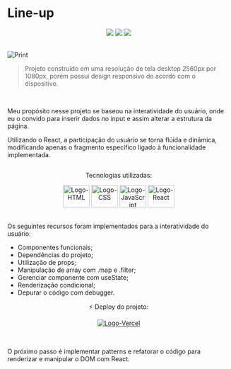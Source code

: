 <html>
 <body>
  <h1>Line-up</h1>
  <div align="center">
   <img src="https://img.shields.io/github/last-commit/m-4morim/line-up?logo=git"/>
   <img src="https://img.shields.io/badge/status-developing-yellow"/>
   <img src="https://img.shields.io/badge/deploy-online-brightgreen?logo=vercel"/>
  </div><br>

![Print](./images/print.png)
  <blockquote>Projeto construído em uma resolução de tela desktop 2560px por 1080px, porém possui design responsivo de acordo com o dispositivo.</blockquote><br>

  <p>Meu propósito nesse projeto se baseou na interatividade do usuário, onde eu o convido para inserir dados no input e assim alterar a estrutura da página.</p>
  <p>Utilizando o React, a participação do usuário se torna flúida e dinâmica, modificando apenas o fragmento específico ligado à funcionalidade implementada.</p>

##
  <div align="center">
   <p>Tecnologias utilizadas:</p>
   <img alt="Logo-HTML" height="50" width="60" src="https://cdn.jsdelivr.net/gh/devicons/devicon/icons/html5/html5-original.svg" />
   <img alt="Logo-CSS" height="50" width="60" src="https://cdn.jsdelivr.net/gh/devicons/devicon/icons/css3/css3-original.svg" />
   <img alt="Logo-JavaScript" height="50" width="60" src="https://cdn.jsdelivr.net/gh/devicons/devicon/icons/javascript/javascript-original.svg" />
   <img alt="Logo-React" height="50" width="60" src="https://cdn.jsdelivr.net/gh/devicons/devicon/icons/react/react-original.svg" />
  </div><br>
  <div>
   <p>Os seguintes recursos foram implementados para a interatividade do usuário:</p>
   <ul>
     <li>Componentes funcionais;</li>
     <li>Dependências do projeto;</li>
     <li>Utilização de props;</li>
     <li>Manipulação de array com .map e .filter;</li>
     <li>Gerenciar componente com useState;</li>
     <li>Renderização condicional;</li>
     <li>Depurar o código com debugger.</li>
   </ul>
  </div>
  <div align="center">
   <p>⚡ Deploy do projeto:</p>
   <a href="https://validity-state.vercel.app">
    <img alt="Logo-Vercel" src="https://img.shields.io/badge/Vercel-000000?style=for-the-badge&logo=vercel&logoColor=white" />
   </a>
  </div><br>
 </body>
 
 ##
 <footer>
  <p>O próximo passo é implementar patterns e refatorar o código para renderizar e manipular o DOM com React.</p>
 </footer>
</html>